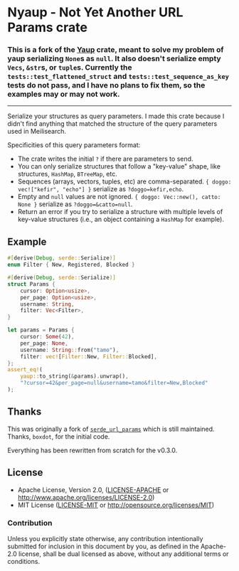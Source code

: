 # Nyaup - Not Yet Another URL Params crate

### This is a fork of the [Yaup](https://github.com/meilisearch/yaup) crate, meant to solve my problem of yaup serializing `None`s as `null`. It also doesn't serialize empty `Vecs`, `&str`s, or `tuple`s. Currently the `tests::test_flattened_struct` and `tests::test_sequence_as_key` tests do not pass, and I have no plans to fix them, so the examples may or may not work.

---

Serialize your structures as query parameters.
I made this crate because I didn't find anything that matched the structure of the query parameters used in Meilisearch.

Specificities of this query parameters format:
- The crate writes the initial `?` if there are parameters to send.
- You can only serialize structures that follow a "key-value" shape, like structures, `HashMap`, `BTreeMap`, etc.
- Sequences (arrays, vectors, tuples, etc) are comma-separated. `{ doggo: vec!["kefir", "echo"] }` serialize as `?doggo=kefir,echo`.
- Empty and `null` values are not ignored. `{ doggo: Vec::new(), catto: None }` serialize as `?doggo=&catto=null`.
- Return an error if you try to serialize a structure with multiple levels of key-value structures (i.e., an object containing a `HashMap` for example).

## Example

```rust
#[derive(Debug, serde::Serialize)]
enum Filter { New, Registered, Blocked }

#[derive(Debug, serde::Serialize)]
struct Params {
    cursor: Option<usize>,
    per_page: Option<usize>,
    username: String,
    filter: Vec<Filter>,
}

let params = Params {
    cursor: Some(42),
    per_page: None,
    username: String::from("tamo"),
    filter: vec![Filter::New, Filter::Blocked],
};
assert_eq!(
    yaup::to_string(&params).unwrap(),
    "?cursor=42&per_page=null&username=tamo&filter=New,Blocked"
);
```
## Thanks

This was originally a fork of [`serde_url_params`](https://github.com/boxdot/serde-url-params-rs) which is still maintained.
Thanks, `boxdot`, for the initial code.

Everything has been rewritten from scratch for the v0.3.0.

## License

 * Apache License, Version 2.0, ([LICENSE-APACHE](LICENSE-APACHE) or
   <http://www.apache.org/licenses/LICENSE-2.0>)
 * MIT License ([LICENSE-MIT](LICENSE-MIT) or
   <http://opensource.org/licenses/MIT>)

### Contribution

Unless you explicitly state otherwise, any contribution intentionally submitted
for inclusion in this document by you, as defined in the Apache-2.0 license,
shall be dual licensed as above, without any additional terms or conditions.
